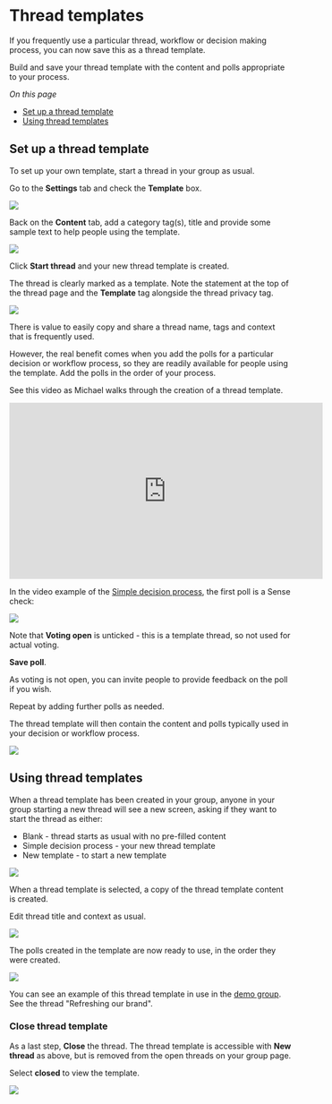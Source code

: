 # Thread templates

If you frequently use a particular thread, workflow or decision making process, you can now save this as a thread template.  

Build and save your thread template with the content and polls appropriate to your process.

*On this page*
- [Set up a thread template](#set-up-a-thread-template)
- [Using thread templates](#using-thread-templates)

## Set up a thread template

To set up your own template, start a thread in your group as usual.  

Go to the **Settings** tab and check the **Template** box.

![](template_start.png#width-80)

Back on the **Content** tab, add a category tag(s), title and provide some sample text to help people using the template.

![](template_start_2.png#width-80)

Click **Start thread** and your new thread template is created.

The thread is clearly marked as a template.  Note the statement at the top of the thread page and the **Template** tag alongside the thread privacy tag.

![](template_thread_outline.png#width-80)

There is value to easily copy and share a thread name, tags and context that is frequently used.  

However, the real benefit comes when you add the polls for a particular decision or workflow process, so they are readily available for people using the template.  Add the polls in the order of your process.

See this video as Michael walks through the creation of a thread template.

<div class="iframe-container">
<iframe width="560" height="315" src="https://www.youtube.com/embed/_uDWQ0p2CXQ?start=327" title="YouTube video player" frameborder="0" allow="accelerometer; autoplay; clipboard-write; encrypted-media; gyroscope; picture-in-picture" allowfullscreen></iframe>
</div>

In the video example of the [Simple decision process](https://help.loomio.com/en/user_manual/polls/decisions/index.html), the first poll is a Sense check:

![](template_sense_check.png#width-80)

Note that **Voting open** is unticked - this is a template thread, so not used for actual voting.

**Save poll**. 

As voting is not open, you can invite people to provide feedback on the poll if you wish.

Repeat by adding further polls as needed.

The thread template will then contain the content and polls typically used in your decision or workflow process.

![](template_thread_ready.png)

## Using thread templates

When a thread template has been created in your group, anyone in your group starting a new thread will see a new screen, asking if they want to start the thread as either:
- Blank - thread starts as usual with no pre-filled content
- Simple decision process - your new thread template
- New template - to start a new template

![](template_popup.png#width-80)

When a thread template is selected, a copy of the thread template content is created.

Edit thread title and context as usual.

![](template_thread_copy.png#width-80)

The polls created in the template are now ready to use, in the order they were created.

![](template_polls.png#width-80)

You can see an example of this thread template in use in the [demo group](https://loomio.org/demo).  See the thread "Refreshing our brand".

### Close thread template

As a last step, **Close** the thread.  The thread template is accessible with **New thread** as above, but is removed from the open threads on your group page.

Select **closed** to view the template.

![](template_closed.png#width-80)
